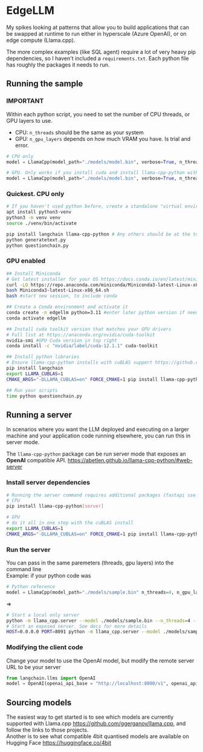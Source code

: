 # EdgeLLM
My spikes looking at patterns that allow you to build applications that can be swapped at runtime to run either in hyperscale (Azure OpenAI), or on edge compute (Llama.cpp). 

The more complex examples (like SQL agent) require a lot of very heavy pip dependencies, so I haven't included a `requirements.txt`. Each python file has roughly the packages it needs to run.

## Running the sample

### IMPORTANT
Within each python script, you need to set the number of CPU threads, or GPU layers to use.
 
 - CPU: `n_threads` should be the same as your system
 - GPU: `n_gpu_layers` depends on how much VRAM you have. Is trial and error.

``` python
# CPU only
model = LlamaCpp(model_path="./models/model.bin", verbose=True, n_threads=8)

# GPU. Only works if you install cuda and install llama-cpp-python with support
model = LlamaCpp(model_path="./models/model.bin", verbose=True, n_threads=8, n_gpu_layers=20)
```

### Quickest. CPU only

``` bash
# If you haven't used python before, create a standalone "virtual environment" to keep the dependencies self contained
apt install python3-venv
python3 -m venv venv
source ./venv/bin/activate

pip install langchain llama-cpp-python # Any others should be at the top of each py file
python generatetext.py
python questionchain.py
```

### GPU enabled
``` bash
## Install Miniconda
# Get latest installer for your OS https://docs.conda.io/en/latest/miniconda.html
curl -LO https://repo.anaconda.com/miniconda/Miniconda3-latest-Linux-x86_64.sh
bash Miniconda3-latest-Linux-x86_64.sh
bash #start new session, to include conda

## Create a Conda environment and activate it
conda create -n edgellm python=3.11 #enter later python version if needed
conda activate edgellm

## Install cuda toolkit version that matches your GPU drivers
# Full list at https://anaconda.org/nvidia/cuda-toolkit
nvidia-smi #GPU Cuda version in top right
conda install -c "nvidia/label/cuda-12.1.1" cuda-toolkit

## Install python libraries
# Ensure llama-cpp-python installs with cuBLAS support https://github.com/abetlen/llama-cpp-python#installation-with-openblas--cublas--clblast
pip install langchain 
export LLAMA_CUBLAS=1
CMAKE_ARGS="-DLLAMA_CUBLAS=on" FORCE_CMAKE=1 pip install llama-cpp-python --no-cache-dir

## Run your scripts
time python questionchain.py
```

## Running a server
In scenarios where you want the LLM deployed and executing on a larger machine and your application code running elsewhere, you can run this in server mode.

The `llama-cpp-python` package can be run server mode that exposes an **OpenAI** compatible API.
<https://abetlen.github.io/llama-cpp-python/#web-server>

### Install server dependencies

``` bash
# Running the server command requires additional packages (fastapi sse_starlette uvicorn). You can install the additional packages via
# CPU
pip install llama-cpp-python[server]

# GPU
# do it all in one step with the cuBLAS install
export LLAMA_CUBLAS=1
CMAKE_ARGS="-DLLAMA_CUBLAS=on" FORCE_CMAKE=1 pip install llama-cpp-python[server]
```

### Run the server
You can pass in the same paremeters (threads, gpu layers) into the command line  
Example: if your python code was
``` python
# Python reference
model = LlamaCpp(model_path="./models/sample.bin" n_threads=4, n_gpu_layers=20)
```
=>
``` bash
# Start a local only server
python -m llama_cpp.server --model ./models/sample.bin --n_threads=4 --n_gpu_layers 20
# Start an exposed server. See docs for more details
HOST=0.0.0.0 PORT=8091 python -m llama_cpp.server --model ./models/sample.bin --n_threads=4 --n_gpu_layers 20
```

### Modifying the client code
Change your model to use the OpenAI model, but modify the remote server URL to be your server

``` python
from langchain.llms import OpenAI
model = OpenAI(openai_api_base = "http://localhost:8000/v1", openai_api_key="sk-xxxxxxxxxxxxxxxxxxxxxxxxxxxxxxxxxxxxxxxx")
```


## Sourcing models
The easiest way to get started is to see which models are currently supported with Llama.cpp <https://github.com/ggerganov/llama.cpp>, and follow the links to those projects.  
Another is to see what compatible 4bit quantised models are available on Hugging Face <https://huggingface.co/4bit>
